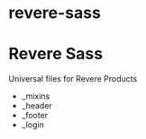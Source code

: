revere-sass
===========

# Revere Sass
Universal files for Revere Products
* _mixins
* _header
* _footer
* _login